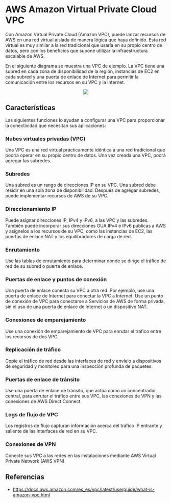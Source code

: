 # AWS Amazon Virtual Private Cloud VPC

Con Amazon Virtual Private Cloud (Amazon VPC), puede lanzar recursos de AWS en una red virtual aislada de manera lógica que haya definido. Esta red virtual es muy similar a la red tradicional que usaría en su propio centro de datos, pero con los beneficios que supone utilizar la infraestructura escalable de AWS.

En el siguiente diagrama se muestra una VPC de ejemplo. La VPC tiene una subred en cada zona de disponibilidad de la región, instancias de EC2 en cada subred y una puerta de enlace de Internet para permitir la comunicación entre los recursos en su VPC y la Internet.

<p align="center">
  <img src="https://github.com/dimasx010/knowledge/assets/105082657/58a81e7c-b326-4ef9-87b3-d251112db03b">
</p>

## Características
Las siguientes funciones lo ayudan a configurar una VPC para proporcionar la conectividad que necesitan sus aplicaciones:

### Nubes virtuales privadas (VPC)
Una VPC es una red virtual prácticamente idéntica a una red tradicional que podría operar en su propio centro de datos. Una vez creada una VPC, podrá agregar las subredes.

### Subredes
Una subred es un rango de direcciones IP en su VPC. Una subred debe residir en una sola zona de disponibilidad. Después de agregar subredes, puede implementar recursos de AWS de su VPC.

### Direccionamiento IP
Puede asignar direcciones IP, IPv4 y IPv6, a las VPC y las subredes. También puede incorporar sus direcciones GUA IPv4 e IPv6 públicas a AWS y asígnelos a los recursos de su VPC, como las instancias de EC2, las puertas de enlace NAT y los equilibradores de carga de red.

### Enrutamiento
Use las tablas de enrutamiento para determinar dónde se dirige el tráfico de red de su subred o puerta de enlace.

### Puertas de enlace y puntos de conexión
Una puerta de enlace conecta su VPC a otra red. Por ejemplo, use una puerta de enlace de Internet para conectar la VPC a Internet. Use un punto de conexión de VPC para conectarse a Servicios de AWS de forma privada, sin el uso de una puerta de enlace de Internet o un dispositivo NAT.

### Conexiones de emparejamiento
Use una conexión de emparejamiento de VPC para enrutar el tráfico entre los recursos de dos VPC.

### Replicación de tráfico
Copie el tráfico de red desde las interfaces de red y envíelo a dispositivos de seguridad y monitoreo para una inspección profunda de paquetes.

### Puertas de enlace de tránsito
Use una puerta de enlace de tránsito, que actúa como un concentrador central, para enrutar el tráfico entre sus VPC, las conexiones de VPN y las conexiones de AWS Direct Connect.

### Logs de flujo de VPC
Los registros de flujo capturan información acerca del tráfico IP entrante y saliente de las interfaces de red en su VPC.

### Conexiones de VPN
Conecte sus VPC a las redes en las instalaciones mediante AWS Virtual Private Network (AWS VPN).

## Referencias
- https://docs.aws.amazon.com/es_es/vpc/latest/userguide/what-is-amazon-vpc.html
